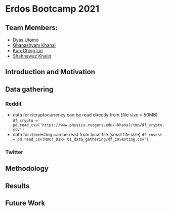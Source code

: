 # Erdos Bootcamp 2021

## Team Members: 
- [Dyas Utomo](https://www.linkedin.com/in/dyasutomo/)
- [Ghanashyam Khanal](https://www.linkedin.com/in/ghanashyam-khanal/)
- [Kun-Ching Lin](https://www.linkedin.com/in/kung-ching-lin/)
- [Shahnawaz Khalid](https://www.linkedin.com/in/shahnawaz-khalid-252345116/)

## Introduction and Motivation

## Data gathering

### Reddit
- data for r/cryptocurrency can be read directly from (file size > 50MB) 
    `df_crypto = pd.read_csv('https://www.physics.rutgers.edu/~khanal/tmp/df_crypto.csv')`
- data for r/investing can be read from local file (small file size)
    `df_invest = pd.read_csv(ROOT_DIR+'01_data_gathering/df_investing.csv')`

### Twitter

## Methodology

## Results

## Future Work
